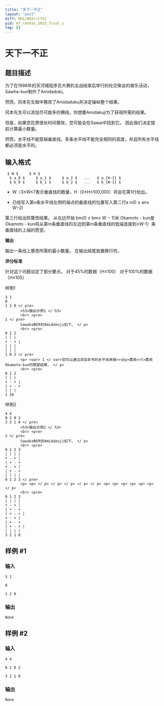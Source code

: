 ```yaml
---
title: "天下一不正"
layout: "post"
diff: NOI/NOI+/CTSC
pid: AT_tenka1_2015_final_c
tag: []
---
```


# 天下一不正

## 题目描述

为了在1998年的天河城程序员大赛的主战结束后举行的社交聚会的娱乐活动，Sawha-kun制作了Amidaduki。

然而，冈本先生暗中篡改了Amidaduku并决定操纵整个结果。

冈本先生可以添加尽可能多的横线，你想要Amidakuji为了获得所需的结果。

但是，如果您花费很长时间篡改，您可能会在Sawai中找到它。 因此我们决定提前计算最小数量。

然而，水平线不能穿越垂直线，多条水平线不能完全相同的高度，并且所有水平线都必须是水平的。

## 输入格式

```
 $ W $     $ H $  
  $ a_0 $     $ a_1 $     $ a_2 $   ...   $ a_{H-1} $  
  $ b_0 $     $ b_1 $     $ b_2 $   ...   $ b_{W-1} $  
```
- W（3≤W≤7表示垂直线的数量，H（0≤H≤100,000）将会在第1行给出。

- 已经写入第n条水平线左侧的端点的垂直线的位置写入第二行a n(0 ≤ an≤ W−2)

第三行给出防篡改结果。 从左边开始 bm(0 ≤ bm≤ W − 1)米
Okamoto - kun是Okamoto - kun将从第m条垂直线的左边到第m条垂直线的低端连接到≤W-1）条垂直线的上端的愿望。

**输出**

输出一条线上篡改所需的最小数量。 在输出结尾放置换行符。

**评分标准**

针对这个问题设定了部分要点。
对于45%的数据（H≤100）
对于100%的数据（H≤105）

样例1
```
3 1
0
1 2 0 </ pre>
       <h3>输出示例1 </ h3>
       <br> <pre>
1 </ pre>
       Sawaka制作的Amidakuji如下。 </ p>
       <br> <pre>
0 1 2
| | |
+ - + |
| | |
| | |
1 0 2 </ pre>
       <p> <var> 1 </ var>您可以通过添加本书的水平线来做<ruby>篡改<rt>篡改Okamoto-kun的期望结果。 </ p>
       <br> <pre>
0 1 2
| | |
+ - + |
| + - +
| | |
1 20
```

样例2
```
4 4
0 2 0 2
3 2 1 0 </ pre>
       <h3>输出示例2 </ h3>
       <br> <pre>
2 </ pre>
       Sawaka制作的Amidakuji如下。 </ p>
       <br> <pre>
0 1 2 3
| | | |
+ - + |
| + - +
+ - + |
| + - +
| | | |
0 1 2 3 </ pre>
       <p> <p> </ p> </ p> </ p> </ p> </ p> <p> <p> <p> <p> <p> <p> </ p>
       <br> <pre>
0 1 2 3
| | | |
+ - + |
| + - +
| + - + |
+ - + |
| + - +
| + - + |
| | | |
3 2 1 0
```

## 样例 #1

### 输入

```
3 1
0
1 2 0
```

### 输出

```
None
```

## 样例 #2

### 输入

```
4 4
0 2 0 2
3 2 1 0
```

### 输出

```
None
```


